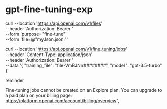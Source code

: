 # gpt-fine-tuning-exp

curl --location 'https://api.openai.com/v1/files' \
--header 'Authorization: Bearer ' \
--form 'purpose="fine-tune"' \
--form 'file=@"myJson.jsonl"'

curl --location 'https://api.openai.com/v1/fine_tuning/jobs' \
--header 'Content-Type: application/json' \
--header 'Authorization: Bearer ' \
--data '{
    "training_file": "file-VmBJNn########",
    "model": "gpt-3.5-turbo"
  }'
  
  reminder

Fine-tuning jobs cannot be created on an Explore plan. You can upgrade to a paid plan on your billing page: https://platform.openai.com/account/billing/overview", 
  
